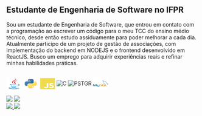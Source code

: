 <!--
**Gregory-SF/Gregory-SF** is a ✨ _special_ ✨ repository because its `README.md` (this file) appears on your GitHub profile.

Here are some ideas to get you started:

- 🔭 I’m currently working on ...
- 🌱 I’m currently learning ...
- 👯 I’m looking to collaborate on ...
- 🤔 I’m looking for help with ...
- 💬 Ask me about ...
- 📫 How to reach me: ...

-->
<div> 
  <h2> Estudante de Engenharia de Software no IFPR</h2>
</div>

<div>
  <p>
  Sou um estudante de Engenharia de Software, que entrou em contato com a programação ao escrever um código para o meu TCC do ensino médio técnico, desde então estudo assiduamente para poder melhorar a cada dia. Atualmente participo de um projeto de gestão de associações, com implementação do backend em NODEJS e o frontend desenvolvido em ReactJS. Busco um emprego para adquirir experiências reais e refinar minhas habilidades práticas.
 </p>
</div>

<div style="display: inline_block"><br>
  <img align="center" alt="JAVA" height="30" width="40" src="https://raw.githubusercontent.com/devicons/devicon/master/icons/java/java-original.svg">
  <img align="center" alt="Py" height="30" width="40" src="https://raw.githubusercontent.com/devicons/devicon/master/icons/python/python-original.svg">
  <img align="center" alt="Js" height="30" width="40" src="https://raw.githubusercontent.com/devicons/devicon/master/icons/javascript/javascript-plain.svg">
  <img align="center" alt="C" height="30" width="40" src="https://cdn.jsdelivr.net/gh/devicons/devicon@latest/icons/c/c-original.svg">
  <img align="center" alt="PSTGR" height="30" width="40" src="https://cdn.jsdelivr.net/gh/devicons/devicon@latest/icons/postgresql/postgresql-original.svg">
  <img align="center" alt="MYSQL" height="30" width="40" src="https://github.com/devicons/devicon/blob/v2.16.0/icons/mysql/mysql-original-wordmark.svg">

</div>
</br>
<div>
  <a href = "https://mailto:gregory16704@gmail.com" target="_blank"><img src="https://img.shields.io/badge/-Gmail-%23333?style=for-the-badge&logo=gmail&logoColor=white"></a>
  <a href="www.linkedin.com/in/gregory-soares-ferreira" target="_blank"><img src="https://img.shields.io/badge/-LinkedIn-%230077B5?style=for-the-badge&logo=linkedin&logoColor=white"></a>
</div>

 <div>
   <a href="https://github.com/Gregory-SF">
   <img height="180em" src="https://github-readme-stats.vercel.app/api?username=Gregory-SF&show_icons=true&theme=blue-green&include_all_commits=true&count_private=true"/>
   <img height="180em" src="https://github-readme-stats.vercel.app/api/top-langs/?username=Gregory-SF&layout=compact&langs_count=6&theme=tokyonight"/>
</div>

